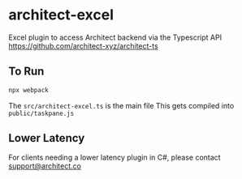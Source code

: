 # architect-excel
Excel plugin to access Architect backend via the Typescript API
https://github.com/architect-xyz/architect-ts



## To Run

```bash
npx webpack
```

The `src/architect-excel.ts` is the main file
This gets compiled into `public/taskpane.js`


## Lower Latency
For clients needing a lower latency plugin in C#, please contact support@architect.co